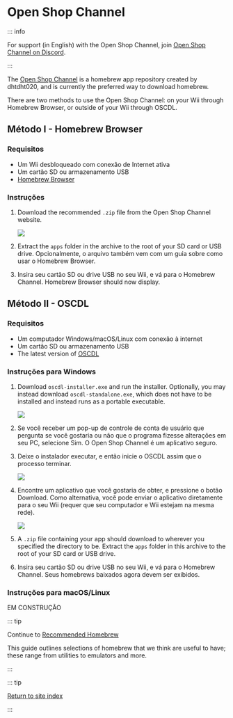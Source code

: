 # Open Shop Channel

::: info

For support (in English) with the Open Shop Channel, join [Open Shop Channel on Discord](https://discord.gg/osc).

:::

The [Open Shop Channel](https://oscwii.org/) is a homebrew app repository created by dhtdht020, and is currently the preferred way to download homebrew.

There are two methods to use the Open Shop Channel: on your Wii through Homebrew Browser, or outside of your Wii through OSCDL.

## Método I - Homebrew Browser

### Requisitos

- Um Wii desbloqueado com conexão de Internet ativa
- Um cartão SD ou armazenamento USB
- [Homebrew Browser](https://oscwii.org/library/app/homebrew_browser)

### Instruções

1. Download the recommended `.zip` file from the Open Shop Channel website.

   ![](/images/osc/zip-download-HBB.png)

2. Extract the `apps` folder in the archive to the root of your SD card or USB drive. Opcionalmente, o arquivo também vem com um guia sobre como usar o Homebrew Browser.

3. Insira seu cartão SD ou drive USB no seu Wii, e vá para o Homebrew Channel. Homebrew Browser should now display.

## Método II - OSCDL

### Requisitos

- Um computador Windows/macOS/Linux com conexão à internet
- Um cartão SD ou armazenamento USB
- The latest version of [OSCDL](https://github.com/dhtdht020/osc-dl/releases/latest)

### Instruções para Windows

1. Download `oscdl-installer.exe` and run the installer. Optionally, you may instead download `oscdl-standalone.exe`, which does not have to be installed and instead runs as a portable executable.

   ![](/images/osc/exe-download-OSCDL.png)

2. Se você receber um pop-up de controle de conta de usuário que pergunta se você gostaria ou não que o programa fizesse alterações em seu PC, selecione Sim. O Open Shop Channel é um aplicativo seguro.

3. Deixe o instalador executar, e então inicie o OSCDL assim que o processo terminar.

   ![](/images/osc/install-finished-OSCDL.png)

4. Encontre um aplicativo que você gostaria de obter, e pressione o botão Download. Como alternativa, você pode enviar o aplicativo diretamente para o seu Wii (requer que seu computador e Wii estejam na mesma rede).

   ![](/images/osc/app-download-OSCDL.png)

5. A `.zip` file containing your app should download to wherever you specified the directory to be. Extract the `apps` folder in this archive to the root of your SD card or USB drive.

6. Insira seu cartão SD ou drive USB no seu Wii, e vá para o Homebrew Channel. Seus homebrews baixados agora devem ser exibidos.

### Instruções para macOS/Linux

EM CONSTRUÇÃO

::: tip

Continue to [Recommended Homebrew](recommended-homebrew)

This guide outlines selections of homebrew that we think are useful to have; these range from utilities to emulators and more.

:::

::: tip

[Return to site index](site-navigation)

:::
